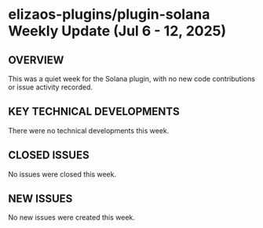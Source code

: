 # elizaos-plugins/plugin-solana Weekly Update (Jul 6 - 12, 2025)
## OVERVIEW
This was a quiet week for the Solana plugin, with no new code contributions or issue activity recorded.

## KEY TECHNICAL DEVELOPMENTS
There were no technical developments this week.

## CLOSED ISSUES
No issues were closed this week.

## NEW ISSUES
No new issues were created this week.